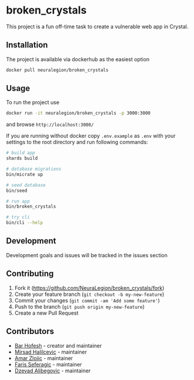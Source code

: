 # broken_crystals

This project is a fun off-time task to create a vulnerable web app in Crystal.

## Installation

The project is available via dockerhub as the easiest option

```bash
docker pull neuralegion/broken_crystals
```

## Usage

To run the project use

```bash
docker run -it neuralegion/broken_crystals -p 3000:3000
```

and browse `http://localhost:3000/`

If you are running without docker copy `.env.example` as `.env` with your settings to the root directory and run following commands: 

```bash
# build app
shards build

# database migrations
bin/micrate up

# seed database
bin/seed

# run app
bin/broken_crystals

# try cli
bin/cli --help
```

## Development

Development goals and issues will be tracked in the issues section

## Contributing

1. Fork it (<https://github.com/NeuraLegion/broken_crystals/fork>)
2. Create your feature branch (`git checkout -b my-new-feature`)
3. Commit your changes (`git commit -am 'Add some feature'`)
4. Push to the branch (`git push origin my-new-feature`)
5. Create a new Pull Request

## Contributors

- [Bar Hofesh](https://github.com/bararchy) - creator and maintainer
- [Mirsad Halilcevic](https://github.com/sixaphone) - maintainer
- [Amar Zlojic](https://github.com/amar771) - maintainer
- [Faris Seferagic](https://github.com/farrza) - maintainer
- [Dzevad Alibegovic](https://github.com/cuteghost) - maintainer

